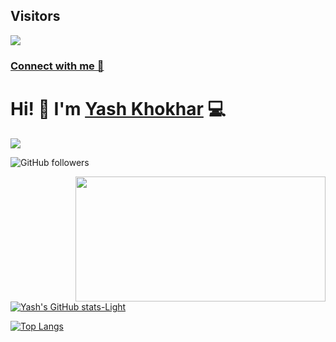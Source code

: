 <!-- # 💫 About Me:
🔭 I’m currently working on Flutter<br>👯 I’m looking to collaborate on Android Projects<br>🌱 I’m currently learning Python<br>💬 Ask me about Java/DSA -->

## Visitors
[![](https://visitcount.itsvg.in/api?id=yashkhokhar28&icon=6&color=12)](https://visitcount.itsvg.in)

### [Connect with me 💬](https://bio.link/yashk28) 


# Hi! 👋 I'm [Yash Khokhar](https://github.com/yashkhokhar28) 💻


![](https://komarev.com/ghpvc/?username=yashkhokhar28&style=plastic&color=green)

![GitHub followers](https://img.shields.io/github/followers/yashkhokhar28?label=Github&style=social)

<div align="center">
<img src="https://media3.giphy.com/media/qgQUggAC3Pfv687qPC/giphy.gif" align="right" height="200" width="400" />
</div>

[![Yash's GitHub stats-Light](https://github-readme-stats.vercel.app/api?username=yashkhokhar28&show_icons=true&theme=default#gh-light-mode-only)](https://github.com/yashkhokhar28/github-readme-stats#gh-light-mode-only)



[![Top Langs](https://github-readme-stats.vercel.app/api/top-langs/?username=yashkhokhar28&layout=compact)](https://github.com/yashkhokhar28/github-readme-stats)

